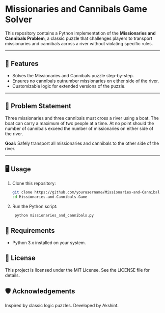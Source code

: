 # Missionaries and Cannibals Game Solver

This repository contains a Python implementation of the **Missionaries and Cannibals Problem**, a classic puzzle that challenges players to transport missionaries and cannibals across a river without violating specific rules. 

---

## 🚀 Features
- Solves the Missionaries and Cannibals puzzle step-by-step.
- Ensures no cannibals outnumber missionaries on either side of the river.
- Customizable logic for extended versions of the puzzle.

---

## 📜 Problem Statement
Three missionaries and three cannibals must cross a river using a boat. The boat can carry a maximum of two people at a time. At no point should the number of cannibals exceed the number of missionaries on either side of the river.

**Goal:** Safely transport all missionaries and cannibals to the other side of the river.

---

## 🖥️ Usage

1. Clone this repository:
   ```bash
   git clone https://github.com/yourusername/Missionaries-and-Cannibals-Game.git
   cd Missionaries-and-Cannibals-Game

2. Run the Python script:
   ```bash
    python missionaries_and_cannibals.py

## 🔧 Requirements
- Python 3.x installed on your system.

## 📜 License
This project is licensed under the MIT License. See the LICENSE file for details.

## 🛡️ Acknowledgements
Inspired by classic logic puzzles.
Developed by Akshint.